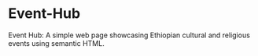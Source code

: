 # Event-Hub
Event Hub: A simple web page showcasing Ethiopian cultural and religious events using semantic HTML.
